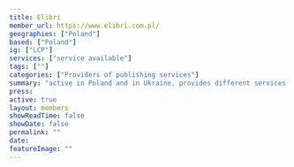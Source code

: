 ```yaml
---
title: Elibri 
member_url: https://www.elibri.com.pl/
geographies: ["Poland"]
based: ["Poland"]
ig: ["LCP"] 
services: ["service available"] 
tags: [""]
categories: ["Providers of publishing services"]
summary: "active in Poland and in Ukraine, provides different services to publishers: book database, watermark ebook files, run a clearance system for distributors and publishers. Elibri is building a book lending system for Ukrainian libraries."
press:
active: true
layout: members
showReadTime: false
showDate: false
permalink: ""
date: 
featureImage: ""
---
```

